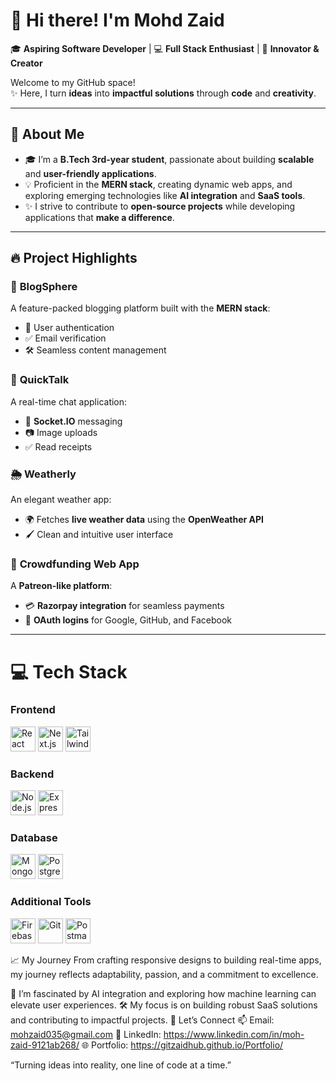# 👋 Hi there! I'm **Mohd Zaid**  
🎓 **Aspiring Software Developer** | 💻 **Full Stack Enthusiast** | 🌟 **Innovator & Creator**

Welcome to my GitHub space!  
✨ Here, I turn **ideas** into **impactful solutions** through **code** and **creativity**.

---

## 🚀 About Me  

- 🎓 I’m a **B.Tech 3rd-year student**, passionate about building **scalable** and **user-friendly applications**.  
- 💡 Proficient in the **MERN stack**, creating dynamic web apps, and exploring emerging technologies like **AI integration** and **SaaS tools**.  
- ✨ I strive to contribute to **open-source projects** while developing applications that **make a difference**.

---

## 🔥 Project Highlights  

### 📝 **BlogSphere**  
A feature-packed blogging platform built with the **MERN stack**:  
- 🔑 User authentication  
- ✅ Email verification  
- 🛠️ Seamless content management  

### 💬 **QuickTalk**  
A real-time chat application:  
- 🔄 **Socket.IO** messaging  
- 📷 Image uploads  
- ✅ Read receipts  

### 🌦️ **Weatherly**  
An elegant weather app:  
- 🌍 Fetches **live weather data** using the **OpenWeather API**  
- 🖌️ Clean and intuitive user interface  

### 🤝 **Crowdfunding Web App**  
A **Patreon-like platform**:  
- 💳 **Razorpay integration** for seamless payments  
- 🔐 **OAuth logins** for Google, GitHub, and Facebook  

---





# 💻 Tech Stack  

### **Frontend**  
<img src="https://cdn.jsdelivr.net/gh/devicons/devicon/icons/react/react-original.svg" alt="React" width="40" height="40" />  <img src="https://cdn.jsdelivr.net/gh/devicons/devicon/icons/nextjs/nextjs-original.svg" alt="Next.js" width="40" height="40" />  <img src="https://cdn.jsdelivr.net/gh/devicons/devicon/icons/tailwindcss/tailwindcss-plain.svg" alt="TailwindCSS" width="40" height="40" />  

### **Backend**  
<img src="https://cdn.jsdelivr.net/gh/devicons/devicon/icons/nodejs/nodejs-original.svg" alt="Node.js" width="40" height="40" />  
<img src="https://cdn.jsdelivr.net/gh/devicons/devicon/icons/express/express-original.svg" alt="Express.js" width="40" height="40" />  

### **Database**  
<img src="https://cdn.jsdelivr.net/gh/devicons/devicon/icons/mongodb/mongodb-original.svg" alt="MongoDB" width="40" height="40" />  <img src="https://cdn.jsdelivr.net/gh/devicons/devicon/icons/postgresql/postgresql-original.svg" alt="PostgreSQL" width="40" height="40" />  

### **Additional Tools**  
<img src="https://cdn.jsdelivr.net/gh/devicons/devicon/icons/firebase/firebase-plain.svg" alt="Firebase" width="40" height="40" />  <img src="https://cdn.jsdelivr.net/gh/devicons/devicon/icons/git/git-original.svg" alt="Git" width="40" height="40" />  <img src="https://cdn.jsdelivr.net/gh/devicons/devicon/icons/postman/postman-plain.svg" alt="Postman" width="40" height="40" />  


📈 My Journey
From crafting responsive designs to building real-time apps, my journey reflects adaptability, passion, and a commitment to excellence.

🌟 I’m fascinated by AI integration and exploring how machine learning can elevate user experiences.
🛠️ My focus is on building robust SaaS solutions and contributing to impactful projects.
🌟 Let’s Connect
📫 Email: mohzaid035@gmail.com
💼 LinkedIn: https://www.linkedin.com/in/moh-zaid-9121ab268/
🌐 Portfolio: https://gitzaidhub.github.io/Portfolio/

“Turning ideas into reality, one line of code at a time.”

